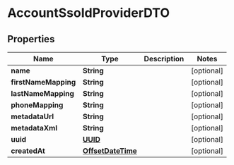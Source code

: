 # AccountSsoIdProviderDTO

## Properties
Name | Type | Description | Notes
------------ | ------------- | ------------- | -------------
**name** | **String** |  |  [optional]
**firstNameMapping** | **String** |  |  [optional]
**lastNameMapping** | **String** |  |  [optional]
**phoneMapping** | **String** |  |  [optional]
**metadataUrl** | **String** |  |  [optional]
**metadataXml** | **String** |  |  [optional]
**uuid** | [**UUID**](UUID.md) |  |  [optional]
**createdAt** | [**OffsetDateTime**](OffsetDateTime.md) |  |  [optional]
